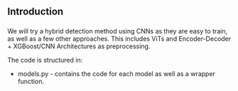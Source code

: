 ## Introduction

###
We will try a hybrid detection method using CNNs as they are easy to train, as well as a few other approaches. This includes ViTs and Encoder-Decoder + XGBoost/CNN Architectures as preprocessing.

The code is structured in:
- models.py - contains the code for each model as well as a wrapper function.


